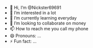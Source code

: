 - 👋 Hi, I’m @Nickster69691
- 👀 I’m interested in a lot 
- 🌱 I’m currently learning everyday
- 💞️ I’m looking to collaborate on money 
- 📫 How to reach me you call my phone 
- 😄 Pronouns: ...
- ⚡ Fun fact: ...

<!---
Nickster69691/Nickster69691 is a ✨ special ✨ repository because its `README.md` (this file) appears on your GitHub profile.
You can click the Preview link to take a look at your changes.
--->
